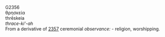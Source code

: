 <body>
  <p>G2356<br>  θρησκεία  <br> thrēskeia  <br><i>thrace-ki‘-ah </i><br>From a derivative of <a href="g2357.htm">2357</a>  ceremonial <i>observance:</i> - religion, worshipping.<br></p>
 </body>